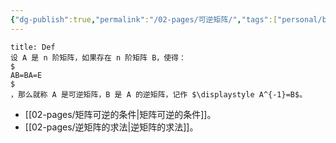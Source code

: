 ```yaml
---
{"dg-publish":true,"permalink":"/02-pages/可逆矩阵/","tags":["personal/blog","线性代数/矩阵"]}
---
```


```ad-info
title: Def
设 A 是 n 阶矩阵，如果存在 n 阶矩阵 B，使得：
$
AB=BA=E
$
，那么就称 A 是可逆矩阵，B 是 A 的逆矩阵，记作 $\displaystyle A^{-1}=B$。
```

- [[02-pages/矩阵可逆的条件\|矩阵可逆的条件]]。
- [[02-pages/逆矩阵的求法\|逆矩阵的求法]]。
